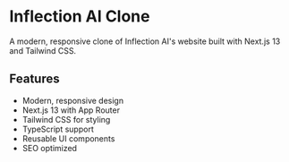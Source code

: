 # Inflection AI Clone

A modern, responsive clone of Inflection AI's website built with Next.js 13 and Tailwind CSS.

## Features

- Modern, responsive design
- Next.js 13 with App Router
- Tailwind CSS for styling
- TypeScript support
- Reusable UI components
- SEO optimized
